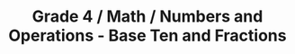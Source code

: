 ---
title: "Grade 4 / Math / Numbers and Operations - Base Ten and Fractions"
subject: "math"
grade: "4"
area: "nobtf"
next_steps:
  - instructions: "With your student, use coin values to show decimals (one cent would be 0.01) and use money to add or subtract numbers with more than one digit."
  - instructions: "With your student, use quarters, dimes, nickels, and pennies to practice converting between decimals and fractions. For example, there are 10 dimes in $1, and 8 dimes = $0.80, so 8/10 = 0.80."
  - instructions: "With your student, use coins to convert between decimals and fractions; for example, 3 quarters = $0.75, so 3/4 = 0.75. Use this reasoning to compare fractions like 3/4 and 8/10 using decimals."
---